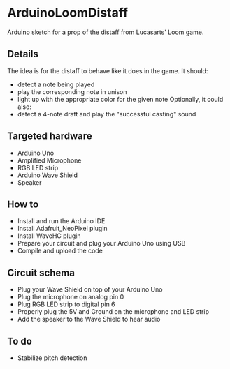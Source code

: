 # ArduinoLoomDistaff
Arduino sketch for a prop of the distaff from Lucasarts' Loom game.

## Details
The idea is for the distaff to behave like it does in the game.
It should:
- detect a note being played
- play the corresponding note in unison
- light up with the appropriate color for the given note
Optionally, it could also:
- detect a 4-note draft and play the "successful casting" sound

## Targeted hardware
- Arduino Uno
- Amplified Microphone
- RGB LED strip
- Arduino Wave Shield
- Speaker

## How to
- Install and run the Arduino IDE
- Install Adafruit_NeoPixel plugin
- Install WaveHC plugin
- Prepare your circuit and plug your Arduino Uno using USB
- Compile and upload the code

## Circuit schema
- Plug your Wave Shield on top of your Arduino Uno
- Plug the microphone on analog pin 0
- Plug RGB LED strip to digital pin 6
- Properly plug the 5V and Ground on the microphone and LED strip
- Add the speaker to the Wave Shield to hear audio

## To do
- Stabilize pitch detection